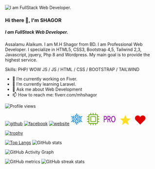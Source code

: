 ![I am FullStack Web Developer.](https://scontent.fdac2-1.fna.fbcdn.net/v/t39.30808-6/314495271_4995535207216348_1078516254514128027_n.jpg?stp=dst-jpg_p720x720&_nc_cat=101&ccb=1-7&_nc_sid=e3f864&_nc_eui2=AeFAdtUSF57gARIxdFVuWklVuw8l0Y9BDHK7DyXRj0EMcpM0JGLiYk6kOPNSwhseP-gb6n0u6FW5owcAjaq7wXWs&_nc_ohc=XW2nwMe_aMQAX-2-1jH&_nc_zt=23&_nc_ht=scontent.fdac2-1.fna&oh=00_AfDWy1IP1luUJ6o-lgV6ARO5dF0_YgK7F8VYmPwPIl37WA&oe=639A0B1D)

### Hi there 👋, I'm SHAGOR
##### I am FullStack Web Developer.


Assalamu Alaikum. 
 I am M.H Shagor from BD. I am Professional Web Developer. I specialize in HTML5, CSS3, Bootstrap 4,5, Tailwind 2,3, Javascript, jquery, Php 8 and Wordpress. My main goal is to provide the highest service. 

Skills: PHP/ WOW JS / JS / HTML / CSS / BOOTSTRAP / TAILWIND

- 🔭 I’m currently working on Fiver. 
- 🌱 I’m currently learning Laravel. 
- 💬 Ask me about Web Development 
- 📫 How to reach me: fiverr.com/mhshagor 


![Profile views](https://gpvc.arturio.dev/mhshagor)

[<img src='https://cdn.jsdelivr.net/npm/simple-icons@3.0.1/icons/github.svg' alt='github' height='40'>](https://github.com/mhshagor)  [<img src='https://cdn.jsdelivr.net/npm/simple-icons@3.0.1/icons/facebook.svg' alt='facebook' height='40'>](https://www.facebook.com/srq001100)  [<img src='https://cdn.jsdelivr.net/npm/simple-icons@3.0.1/icons/icloud.svg' alt='website' height='40'>](https://mhshagor.github.io/srq00/)
<a href='https://archiveprogram.github.com/'><img src='https://raw.githubusercontent.com/acervenky/animated-github-badges/master/assets/acbadge.gif' width='40' height='40'></a> <a href='https://docs.github.com/en/developers'><img src='https://raw.githubusercontent.com/acervenky/animated-github-badges/master/assets/devbadge.gif' width='40' height='40'></a> <a href='https://github.com/pricing'><img src='https://raw.githubusercontent.com/acervenky/animated-github-badges/master/assets/pro.gif' width='40' height='40'></a> <a href='https://stars.github.com/'><img src='https://raw.githubusercontent.com/acervenky/animated-github-badges/master/assets/starbadge.gif' width='35' height='35'></a> <a href='https://docs.github.com/en/github/supporting-the-open-source-community-with-github-sponsors'><img src='https://raw.githubusercontent.com/acervenky/animated-github-badges/master/assets/sponsorbadge.gif' width='35' height='35'></a> 

[![trophy](https://github-profile-trophy.vercel.app/?username=mhshagor)](https://github.com/ryo-ma/github-profile-trophy)

[![Top Langs](https://github-readme-stats.vercel.app/api/top-langs/?username=mhshagor)](https://github.com/anuraghazra/github-readme-stats)     ![GitHub stats](https://github-readme-stats.vercel.app/api?username=mhshagor&show_icons=true)

![GitHub Activity Graph](https://activity-graph.herokuapp.com/graph?username=mhshagor)  

![GitHub metrics](https://metrics.lecoq.io/mhshagor) ![GitHub streak stats](https://streak-stats.demolab.com/?user=mhshagor) 

 

  

